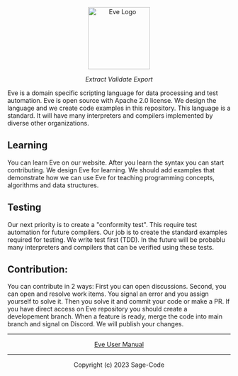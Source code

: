 <p align="center">
<a href="https://eve.sagecode.net" target="_blank" align="center">
<img src="https://eve.sagecode.net/img/eve-logo.svg" alt="Eve Logo" width="140"></img>
</a>
</p>

<p align="center"><em>Extract Validate Export</em></p>

<p>Eve is a domain specific scripting language for data processing and test automation. Eve is open source with Apache 2.0 license. We design the language and we create code examples in this repository. This language is a standard. It will have many interpreters and compilers implemented by diverse other organizations.</p>

  
<h2>Learning</h2>

<p>You can learn Eve on our website. After you learn the syntax you can start contributing. We design Eve for learning. We should add examples that demonstrate how we can use Eve for teaching programming concepts, algorithms and data structures.</p>

<h2>Testing</h2>

<p>Our next priority is to create a "conformity test". This require test automation for future compilers. Our job is to create the standard examples required for testing. We write test first (TDD). In the future will be probablu many interpreters and compilers that can be verified using these tests.</p>
  
<h2>Contribution:</h2>

<p>You can contribute in 2 ways: First you can open discussions. Second, you can open and resolve work items. You signal an error and you assign yourself to solve it. Then you solve it and commit your code or make a PR. If you have direct access on Eve repository you should create a developement branch. When a feature is ready, merge the code into main branch and signal on Discord. We will publish your changes.</p>

-------------------------------------------------------------------
<p align="center"> 
   <a href=https://eve.sagecode.net/index.html>Eve User Manual</a>
</p>

-------------------------------------------------------------------
<p align="center">
Copyright (c) 2023 Sage-Code
</p>

